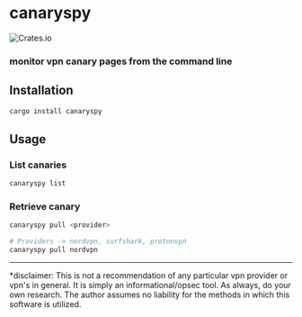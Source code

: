 # canaryspy
![Crates.io](https://img.shields.io/crates/d/canaryspy?color=white&style=plastic)
### monitor vpn canary pages from the command line

## Installation

```bash
cargo install canaryspy
```

## Usage
### List canaries
```bash
canaryspy list
```
### Retrieve canary
```bash
canaryspy pull <provider>
```
```bash
# Providers -> nordvpn, surfshark, protonvpn
canaryspy pull nordvpn
```
----

*disclaimer: This is not a recommendation of any particular vpn provider or vpn's in general. It is simply an informational/opsec tool. As always, do your own research. The author assumes no liability for the methods in which this software is utilized.
